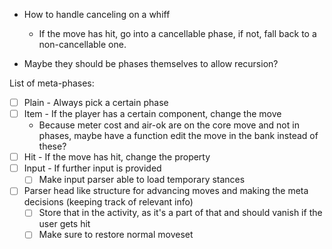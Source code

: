 - How to handle canceling on a whiff
	- If the move has hit, go into a cancellable phase, if not, fall back to a non-cancellable one.

- Maybe they should be phases themselves to allow recursion?

List of meta-phases:
- [ ] Plain - Always pick a certain phase
- [ ] Item - If the player has a certain component, change the move
	- Because meter cost and air-ok are on the core move and not in phases, maybe have a function edit the move in the bank instead of these?
- [ ] Hit - If the move has hit, change the property
- [ ] Input - If further input is provided
	- [ ] Make input parser able to load temporary stances

- [ ] Parser head like structure for advancing moves and making the meta decisions (keeping track of relevant info)
	- [ ] Store that in the activity, as it's a part of that and should vanish if the user gets hit
	- [ ] Make sure to restore normal moveset